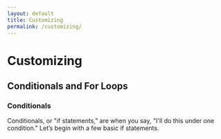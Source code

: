 ```yaml
---
layout: default
title: Customizing
permalink: /customizing/
---
```


# Customizing

## Conditionals and For Loops

### Conditionals

Conditionals, or "if statements," are when you say, "I'll do this under one condition." Let’s begin with a few basic if statements.
